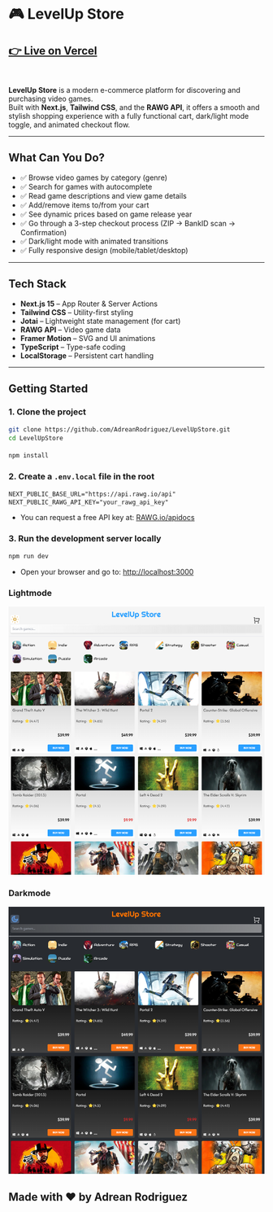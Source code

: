 # 🎮 LevelUp Store

## [👉 Live on Vercel](https://level-up-store-one.vercel.app/)

</br>

**LevelUp Store** is a modern e-commerce platform for discovering and purchasing video games.  
Built with **Next.js**, **Tailwind CSS**, and the **RAWG API**, it offers a smooth and stylish shopping experience with a fully functional cart, dark/light mode toggle, and animated checkout flow.

---

## What Can You Do?

- ✅ Browse video games by category (genre)
- ✅ Search for games with autocomplete
- ✅ Read game descriptions and view game details
- ✅ Add/remove items to/from your cart
- ✅ See dynamic prices based on game release year
- ✅ Go through a 3-step checkout process (ZIP → BankID scan → Confirmation)
- ✅ Dark/light mode with animated transitions
- ✅ Fully responsive design (mobile/tablet/desktop)

---

## Tech Stack

- **Next.js 15** – App Router & Server Actions
- **Tailwind CSS** – Utility-first styling
- **Jotai** – Lightweight state management (for cart)
- **RAWG API** – Video game data
- **Framer Motion** – SVG and UI animations
- **TypeScript** – Type-safe coding
- **LocalStorage** – Persistent cart handling

---

## Getting Started

### 1. Clone the project

```bash
git clone https://github.com/AdreanRodriguez/LevelUpStore.git
cd LevelUpStore

npm install
```

### 2. Create a `.env.local` file in the root

```env
NEXT_PUBLIC_BASE_URL="https://api.rawg.io/api"
NEXT_PUBLIC_RAWG_API_KEY="your_rawg_api_key"
```

- You can request a free API key at: [RAWG.io/apidocs](https://rawg.io/apidocs)

### 3. Run the development server locally

```bash
npm run dev
```

- Open your browser and go to: [http://localhost:3000](http://localhost:3000)

### Lightmode

![Light mode preview](image-1.png)

### Darkmode

![Dark mode preview](image-2.png)

## Made with ❤️ by Adrean Rodriguez
